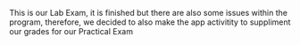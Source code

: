 This is our Lab Exam, it is finished but there are also some issues within the program, therefore, we decided to also make the app activitity to suppliment our grades for our Practical Exam
